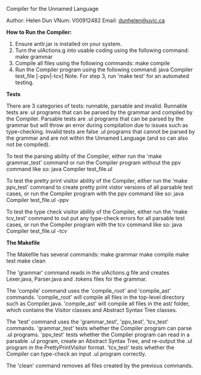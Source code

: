 
Compiler for the Unnamed Language

Author: Helen Dun
VNum: V00912482
Email: dunhelen@uvic.ca


**How to Run the Compiler:**

1. Ensure antlr.jar is installed on your system.
2. Turn the ulActions.g into usable coding using the following command:
    make grammar
2. Compile all files using the following commands:
    make compile
3. Run the Compiler program using the following command:
    java Compiler test_file [-ppv|-tcv]
Note. For step 3, run 'make test' for an automated testing.


**Tests**

There are 3 categories of tests: runnable, parsable and invalid. Runnable tests are .ul programs that can be parsed by the grammar and compiled by the Compiler. Parsable tests are .ul programs that can be parsed by the grammar but will throw an error during compilation due to issues such as type-checking. Invalid tests are false .ul programs that cannot be parsed by the grammar and are not within the Unnamed Language (and so can also not be compiled).

To test the parsing ability of the Compiler, either run the 'make grammar_test' command or run the Compiler program without the ppv command like so:
    java Compiler test_file.ul

To test the pretty print visitor ability of the Compiler, either run the 'make ppv_test' command to create pretty print vistor versions of all parsable test cases, or run the Compiler program with the ppv command like so:
    java Compiler test_file.ul -ppv

To test the type check visitor ability of the Compiler, either run the 'make tcv_test' command to out put any type-check errors for all parsable test cases, or run the Compiler program with the tcv command like so:
    java Compiler test_file.ul -tcv


**The Makefile**

The Makefile has several commands:
    make grammar
    make compile
    make test
    make clean

The 'grammar' command reads in the ulActions.g file and creates Lexer.java, Parser.java and .tokens files for the grammar.

The 'compile' command uses the 'compile_root' and 'compile_ast' commands. 'compile_root' will compile all files in the top-level directory such as Compiler.java. 'compile_ast' will compile all files in the ast/ folder, which contains the Visitor classes and Abstract Syntax Tree classes.

The 'test' command uses the 'grammar_test', 'ppv_test', 'tcv_test' commands. 'grammar_test' tests whether the Compiler program can parse .ul programs. 'ppv_test' tests whether the Compiler program can read in a parsable .ul program, create an Abstract Syntax Tree, and re-output the .ul program in the PrettyPrintVisitor format. 'tcv_test' tests whether the Compiler can type-check an input .ul program correctly.

The 'clean' command removes all files created by the previous commands.